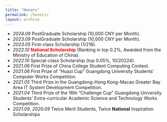 ```yaml
---
title: "Honors"
permalink: /honors/
layout: archive
---
```


- *2024.09* PostGraduate Scholarship (10,000 CNY per Month).
- *2023.09* PostGraduate Scholarship (10,000 CNY per Month).
- *2023.05* First-class Scholarship (1/216).
- *2022.10* **<font color=red>National Scholarship</font>**
 (Ranking in top 0.2%, Awarded from the Ministry of Education of China). 
- *2022.10* Special-class Scholarship (top 0.05%, 10/20224).
- *2021.06* First Prize of China College Student Computing Contest.
- *2021.06* First Prize of “Huazi Cup” Guangdong University Students' Computer Works Competition.
- *2021.05* Third Prize in the Guangdong-Hong Kong-Macao Greater Bay Area IT System Development Competition.
- *2021.04* Third Prize of the 16th “Challenge Cup” Guangdong University Students' Extra-curricular Academic Science and Technology Works Competition.
- *2021.09*, *2020.09* Twice Merit Students, Twice **National** Inspiration Scholarships